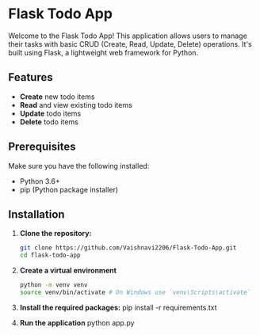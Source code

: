 # Flask Todo App

Welcome to the Flask Todo App! This application allows users to manage their tasks with basic CRUD (Create, Read, Update, Delete) operations. It's built using Flask, a lightweight web framework for Python.

## Features

- **Create** new todo items
- **Read** and view existing todo items
- **Update** todo items
- **Delete** todo items

## Prerequisites

Make sure you have the following installed:

- Python 3.6+
- pip (Python package installer)

## Installation

1. **Clone the repository:**

   ```bash
   git clone https://github.com/Vaishnavi2206/Flask-Todo-App.git
   cd flask-todo-app

2. **Create a virtual environment**

    ```bash
    python -m venv venv
    source venv/bin/activate # On Windows use `venv\Scripts\activate`

3. **Install the required packages:**
    pip install -r requirements.txt

4. **Run the application**
    python app.py